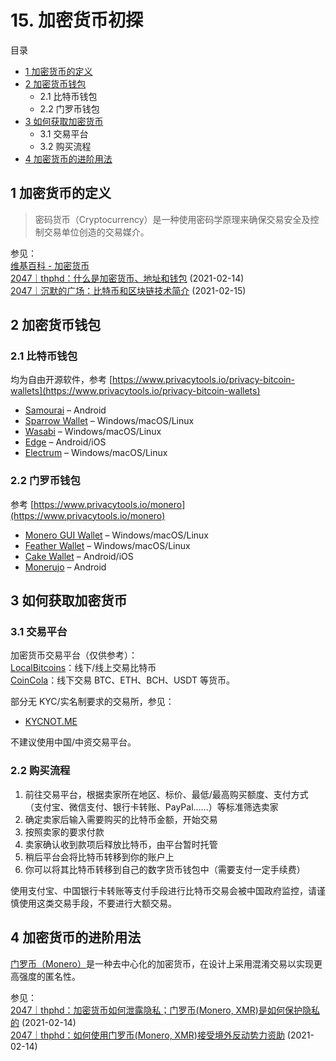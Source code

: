 # 15. 加密货币初探

目录  
- [1 加密货币的定义](#_1-加密货币的定义)  
- [2 加密货币钱包](#_2-加密货币钱包) 
	- 2.1 比特币钱包
	- 2.2 门罗币钱包
- [3 如何获取加密货币](#_3-如何获取加密货币)  
	- 3.1 交易平台  
	- 3.2 购买流程  
- [4 加密货币的进阶用法](#_4-加密货币的进阶用法)  


## 1 加密货币的定义

>  密码货币（Cryptocurrency）是一种使用密码学原理来确保交易安全及控制交易单位创造的交易媒介。

参见：  
[维基百科 - 加密货币](https://zh.wikipedia.org/wiki/%E5%8A%A0%E5%AF%86%E8%B2%A8%E5%B9%A3)  
[2047｜thphd：什么是加密货币、地址和钱包]( https://2047.one/t/11136) (2021-02-14)  
[2047｜沉默的广场：比特币和区块链技术简介](https://2047.one/t/11148) (2021-02-15)

## 2 加密货币钱包

### 2.1 比特币钱包

均为自由开源软件，参考 [https://www.privacytools.io/privacy-bitcoin-wallets](https://www.privacytools.io/privacy-bitcoin-wallets)  

- [Samourai](https://samouraiwallet.com/) – Android
- [Sparrow Wallet](https://sparrowwallet.com/) – Windows/macOS/Linux
- [Wasabi](https://wasabiwallet.io/) – Windows/macOS/Linux
- [Edge](https://edge.app/) – Android/iOS
- [Electrum](https://electrum.org/) – Windows/macOS/Linux

### 2.2 门罗币钱包

参考 [https://www.privacytools.io/monero](https://www.privacytools.io/monero)  

- [Monero GUI Wallet](https://www.getmonero.org/downloads/#gui) – Windows/macOS/Linux
- [Feather Wallet](https://featherwallet.org/) – Windows/macOS/Linux
- [Cake Wallet](https://cakewallet.com/) – Android/iOS
- [Monerujo](https://www.monerujo.io/) – Android


## 3 如何获取加密货币

### 3.1 交易平台

加密货币交易平台（仅供参考）：  
[LocalBitcoins](https://localbitcoins.com/?ch=khtm)：线下/线上交易比特币  
[CoinCola](https://www.coincola.com/mobile/signup?ref=QAcvfy2g)：线下交易 BTC、ETH、BCH、USDT 等货币。  

部分无 KYC/实名制要求的交易所，参见：  
- [KYCNOT.ME](https://kycnot.me/) 

不建议使用中国/中资交易平台。

### 2.2 购买流程

1. 前往交易平台，根据卖家所在地区、标价、最低/最高购买额度、支付方式（支付宝、微信支付、银行卡转账、PayPal……）等标准筛选卖家
2. 确定卖家后输入需要购买的比特币金额，开始交易
3. 按照卖家的要求付款
4. 卖家确认收到款项后释放比特币，由平台暂时托管
5. 稍后平台会将比特币转移到你的账户上
6. 你可以将其比特币转移到自己的数字货币钱包中（需要支付一定手续费）

使用支付宝、中国银行卡转账等支付手段进行比特币交易会被中国政府监控，请谨慎使用这类交易手段，不要进行大额交易。

## 4 加密货币的进阶用法

[门罗币（Monero）](https://www.getmonero.org/)是一种去中心化的加密货币，在设计上采用混淆交易以实现更高强度的匿名性。  


参见：  
[2047｜thphd：加密货币如何泄露隐私；门罗币(Monero, XMR)是如何保护隐私的](https://2047.one/t/11139) (2021-02-14)  
[2047｜thphd：如何使用门罗币(Monero, XMR)接受境外反动势力资助]( https://2047.one/t/11132) (2021-02-14)



